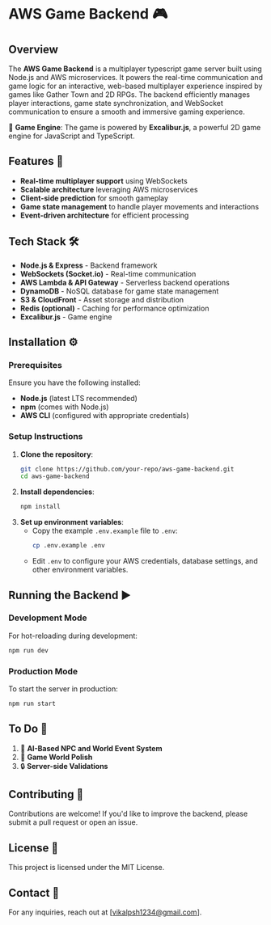 # AWS Game Backend 🎮

## Overview
The **AWS Game Backend** is a multiplayer typescript game server built using Node.js and AWS microservices. It powers the real-time communication and game logic for an interactive, web-based multiplayer experience inspired by games like Gather Town and 2D RPGs. The backend efficiently manages player interactions, game state synchronization, and WebSocket communication to ensure a smooth and immersive gaming experience.

🔹 **Game Engine**: The game is powered by **Excalibur.js**, a powerful 2D game engine for JavaScript and TypeScript.

## Features 🚀
- **Real-time multiplayer support** using WebSockets
- **Scalable architecture** leveraging AWS microservices
- **Client-side prediction** for smooth gameplay
- **Game state management** to handle player movements and interactions
- **Event-driven architecture** for efficient processing

## Tech Stack 🛠️
- **Node.js & Express** - Backend framework
- **WebSockets (Socket.io)** - Real-time communication
- **AWS Lambda & API Gateway** - Serverless backend operations
- **DynamoDB** - NoSQL database for game state management
- **S3 & CloudFront** - Asset storage and distribution
- **Redis (optional)** - Caching for performance optimization
- **Excalibur.js** - Game engine

## Installation ⚙️
### Prerequisites
Ensure you have the following installed:
- **Node.js** (latest LTS recommended)
- **npm** (comes with Node.js)
- **AWS CLI** (configured with appropriate credentials)

### Setup Instructions
1. **Clone the repository**:
   ```sh
   git clone https://github.com/your-repo/aws-game-backend.git
   cd aws-game-backend
   ```
2. **Install dependencies**:
   ```sh
   npm install
   ```
3. **Set up environment variables**:
   - Copy the example `.env.example` file to `.env`:
     ```sh
     cp .env.example .env
     ```
   - Edit `.env` to configure your AWS credentials, database settings, and other environment variables.

## Running the Backend ▶️
### Development Mode
For hot-reloading during development:
```sh
npm run dev
```

### Production Mode
To start the server in production:
```sh
npm run start
```

## To Do 📝
1. 🤖 **AI-Based NPC and World Event System**
2. 🎨 **Game World Polish**
3. 🔒 **Server-side Validations**

## Contributing 🤝
Contributions are welcome! If you'd like to improve the backend, please submit a pull request or open an issue.

## License 📜
This project is licensed under the MIT License.

## Contact 📩
For any inquiries, reach out at [vikalpsh1234@gmail.com].

